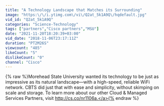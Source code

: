 ```yaml
---
title: "A Technology Landscape that Matches its Surrounding"
image: "https:\/\/i.ytimg.com\/vi\/Q2at_5k1A9Q\/hqdefault.jpg"
vid_id: "Q2at_5k1A9Q"
categories: "Science-Technology"
tags: ["partners","Cisco partners","MSU"]
date: "2021-11-20T18:20:39+03:00"
vid_date: "2018-11-06T23:17:11Z"
duration: "PT2M26S"
viewcount: "485"
likeCount: "5"
dislikeCount: "0"
channel: "Cisco"
---
```

{% raw %}Morehead State University wanted its technology to be just as impressive as its natural landscape—with a high-speed, reliable WiFi network. CBTS did just that with ease and simplicity, without skimping on scale and storage. To learn more about our other Cloud &amp; Managed Services Partners, visit <a rel="nofollow" target="blank" href="http://cs.co/nr1106a.">http://cs.co/nr1106a.</a>{% endraw %}

